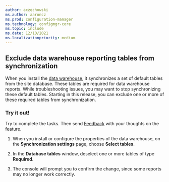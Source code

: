 ```yaml
---
author: aczechowski
ms.author: aaroncz
ms.prod: configuration-manager
ms.technology: configmgr-core
ms.topic: include
ms.date: 12/10/2021
ms.localizationpriority: medium
---
```


## <a name="bkmk_warehouse"></a> Exclude data warehouse reporting tables from synchronization

<!--12441118-->

When you install the [data warehouse](../../../../servers/manage/data-warehouse.md), it synchronizes a set of default tables from the site database. These tables are required for data warehouse reports. While troubleshooting issues, you may want to stop synchronizing these default tables. Starting in this release, you can exclude one or more of these required tables from synchronization.

### Try it out!

Try to complete the tasks. Then send [Feedback](../../../../understand/product-feedback.md) with your thoughts on the feature.

1. When you install or configure the properties of the data warehouse, on the **Synchronization settings** page, choose **Select tables**.

1. In the **Database tables** window, deselect one or more tables of type **Required**.

1. The console will prompt you to confirm the change, since some reports may no longer work correctly.
